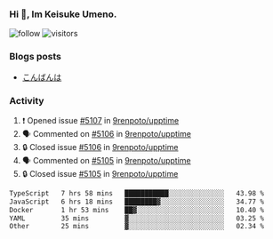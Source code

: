 ### Hi 👋, Im Keisuke Umeno.

<!--
**9renpoto/9renpoto** is a ✨ _special_ ✨ repository because its `README.md` (this file) appears on your GitHub profile.

Here are some ideas to get you started:

- 🔭 I’m currently working on ...
- 🌱 I’m currently learning ...
- 👯 I’m looking to collaborate on ...
- 🤔 I’m looking for help with ...
- 💬 Ask me about ...
- 📫 How to reach me: ...
- 😄 Pronouns: ...
- ⚡ Fun fact: ...
-->

![follow](https://img.shields.io/github/followers/9renpoto?label=Follow&style=social)
![visitors](https://komarev.com/ghpvc/?username=9renpoto&label=Profile%20views&color=0e75b6&style=flat)

### Blogs posts

<!-- BLOG-POST-LIST:START -->
- [こんばんは](https://sizu.me/9renpoto/posts/5a0i98779w97)
<!-- BLOG-POST-LIST:END -->

### Activity

<!--START_SECTION:activity-->
1. ❗ Opened issue [#5107](https://github.com/9renpoto/upptime/issues/5107) in [9renpoto/upptime](https://github.com/9renpoto/upptime)
2. 🗣 Commented on [#5106](https://github.com/9renpoto/upptime/issues/5106#issuecomment-2599215492) in [9renpoto/upptime](https://github.com/9renpoto/upptime)
3. 🔒 Closed issue [#5106](https://github.com/9renpoto/upptime/issues/5106) in [9renpoto/upptime](https://github.com/9renpoto/upptime)
4. 🗣 Commented on [#5105](https://github.com/9renpoto/upptime/issues/5105#issuecomment-2599183055) in [9renpoto/upptime](https://github.com/9renpoto/upptime)
5. 🔒 Closed issue [#5105](https://github.com/9renpoto/upptime/issues/5105) in [9renpoto/upptime](https://github.com/9renpoto/upptime)
<!--END_SECTION:activity-->

<!--START_SECTION:waka-->

```txt
TypeScript   7 hrs 58 mins   ███████████░░░░░░░░░░░░░░   43.98 %
JavaScript   6 hrs 18 mins   ████████▓░░░░░░░░░░░░░░░░   34.77 %
Docker       1 hr 53 mins    ██▓░░░░░░░░░░░░░░░░░░░░░░   10.40 %
YAML         35 mins         ▓░░░░░░░░░░░░░░░░░░░░░░░░   03.25 %
Other        25 mins         ▓░░░░░░░░░░░░░░░░░░░░░░░░   02.34 %
```

<!--END_SECTION:waka-->
